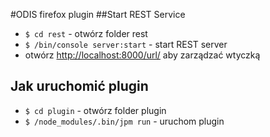 #ODIS firefox plugin
##Start REST Service
* `$ cd rest` - otwórz folder rest
* `$ /bin/console server:start` - start REST server
* otwórz [http://localhost:8000/url/](http://localhost:8000/url) aby zarządzać wtyczką
## Jak uruchomić plugin
* `$ cd plugin` - otwórz folder plugin
* `$ /node_modules/.bin/jpm run` - uruchom plugin